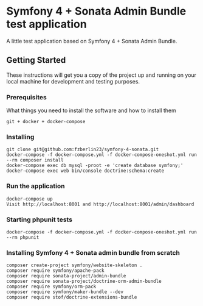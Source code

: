 # Symfony 4 + Sonata Admin Bundle test application

A little test application based on Symfony 4 + Sonata Admin Bundle.

## Getting Started

These instructions will get you a copy of the project up and running on your local machine for development and testing purposes.

### Prerequisites

What things you need to install the software and how to install them

```
git + docker + docker-compose
```

### Installing

```
git clone git@github.com:fzberlin23/symfony-4-sonata.git
docker-compose -f docker-compose.yml -f docker-compose-oneshot.yml run --rm composer install
docker-compose exec db mysql -proot -e 'create database symfony;'
docker-compose exec web bin/console doctrine:schema:create
```

### Run the application

```
docker-compose up
Visit http://localhost:8001 and http://localhost:8001/admin/dashboard
```

### Starting phpunit tests

```
docker-compose -f docker-compose.yml -f docker-compose-oneshot.yml run --rm phpunit
```

### Installing Symfony 4 + Sonata admin bundle from scratch

```
composer create-project symfony/website-skeleton .
composer require symfony/apache-pack
composer require sonata-project/admin-bundle
composer require sonata-project/doctrine-orm-admin-bundle
composer require symfony/orm-pack
composer require symfony/maker-bundle --dev
composer require stof/doctrine-extensions-bundle
```
